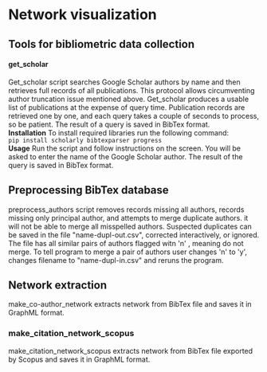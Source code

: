 # Network visualization

## Tools for bibliometric data collection

#### get_scholar
 Get_scholar script searches Google Scholar authors by name and then retrieves full records of all publications. This protocol allows circumventing author truncation issue mentioned above. Get_scholar produces a usable list of publications at the expense of query time. Publication records are retrieved one by one, and each query takes a couple of seconds to process, so be patient. The result of a query is saved in BibTex format.<br>
**Installation**
To install required libraries run the following command:<br>
 `pip install scholarly bibtexparser progress`<br>
**Usage**
Run the script and follow instructions on the screen. You will be asked to enter the name of the Google Scholar author. The result of the query is saved in BibTex format.


## Preprocessing BibTex database

preprocess_authors script removes records missing all authors, records missing only principal author, and attempts to merge duplicate authors. it will not be able to merge all misspelled authors. Suspected duplicates can be saved in the file "name-dupl-out.csv", corrected  interactively, or ignored.  The file has all similar pairs of authors flagged witn 'n' , meaning do not merge. To tell program to merge a pair of authors user changes 'n' to 'y', changes filename to "name-dupl-in.csv" and reruns the program.


## Network extraction

make_co-author_network extracts network from BibTex file and saves it in GraphML format.

### make_citation_network_scopus

make_citation_network_scopus  extracts network from BibTex file exported by Scopus and saves it in GraphML format. 
<!--stackedit_data:
eyJoaXN0b3J5IjpbMTY5MTY0NjA1OF19
-->